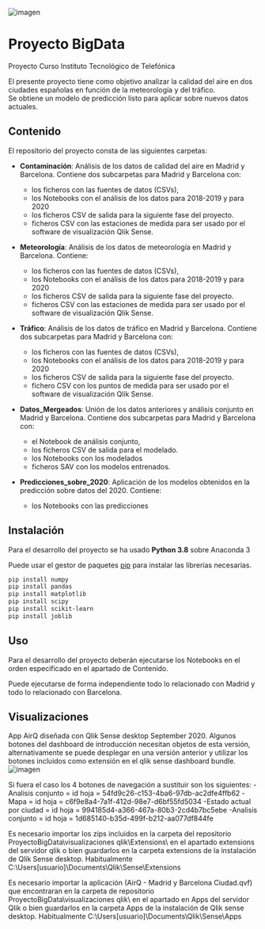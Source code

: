 ![imagen](https://user-images.githubusercontent.com/74833588/110534107-fdae6980-811e-11eb-9b19-b2bc04d7ebd1.png)

# Proyecto BigData

Proyecto Curso Instituto Tecnológico de Telefónica

El presente proyecto tiene como objetivo analizar la calidad del aire en dos ciudades españolas en función de la meteorología y del tráfico.  
Se obtiene un modelo de predicción listo para aplicar sobre nuevos datos actuales.

## Contenido

El repositorio del proyecto consta de las siguientes carpetas:

- **Contaminación**: Análisis de los datos de calidad del aire en Madrid y Barcelona. Contiene dos subcarpetas para Madrid y Barcelona con:
	- los ficheros con las fuentes de datos (CSVs), 
	- los Notebooks con el análisis de los datos para 2018-2019 y para 2020 
	- los ficheros CSV de salida para la siguiente fase del proyecto.
	- ficheros CSV con las estaciones de medida para ser usado por el software de visualización Qlik Sense.

- **Meteorología**: Análisis de los datos de meteorología en Madrid y Barcelona. Contiene:
	- los ficheros con las fuentes de datos (CSVs), 
	- los Notebooks con el análisis de los datos para 2018-2019 y para 2020
	- los ficheros CSV de salida para la siguiente fase del proyecto.
	- ficheros CSV con las estaciones de medida para ser usado por el software de visualización Qlik Sense.

- **Tráfico**: Análisis de los datos de tráfico en Madrid y Barcelona. Contiene dos subcarpetas para Madrid y Barcelona con:
	- los ficheros con las fuentes de datos (CSVs), 
	- los Notebooks con el análisis de los datos para 2018-2019 y para 2020
	- los ficheros CSV de salida para la siguiente fase del proyecto.
	- fichero CSV con los puntos de medida para ser usado por el software de visualización Qlik Sense.

- **Datos_Mergeados**: Unión de los datos anteriores y análisis conjunto en Madrid y Barcelona. Contiene dos subcarpetas para Madrid y Barcelona con:
	- el Notebook de análisis conjunto, 
	- los ficheros CSV de salida para el modelado.
	- los Notebooks con los modelados
	- ficheros SAV con los modelos entrenados.

- **Predicciones_sobre_2020**: Aplicación de los modelos obtenidos en la predicción sobre datos del 2020. Contiene:
	- los Notebooks con las predicciones


## Instalación

Para el desarrollo del proyecto se ha usado **Python 3.8** sobre Anaconda 3

Puede usar el gestor de paquetes [pip](https://pip.pypa.io/en/stable/) para instalar las librerías necesarias.

```bash
pip install numpy
pip install pandas
pip install matplotlib
pip install scipy
pip install scikit-learn
pip install joblib
```

## Uso

Para el desarrollo del proyecto deberán ejecutarse los Notebooks en el orden especificado en el apartado de Contenido. 

Puede ejecutarse de forma independiente todo lo relacionado con Madrid y todo lo relacionado con Barcelona.

## Visualizaciones
App AirQ diseñada con Qlik Sense desktop September 2020.
Algunos botones del dashboard de introducción necesitan objetos de esta versión, alternativamente se puede desplegar en una versión anterior y utilizar los botones incluidos como extensión en el qlik sense dashboard bundle. 
![imagen](https://user-images.githubusercontent.com/74833588/110533306-208c4e00-811e-11eb-9d79-839e0e3e5342.png)

Si fuera el caso los 4 botones de navegación a sustituir son los siguientes: 
	-Analisis conjunto = id hoja = 54fd9c26-c153-4ba6-97db-ac2dfe4ffb62
	-Mapa = id hoja = c6f9e8a4-7a1f-412d-98e7-d6bf55fd5034
	-Estado actual por ciudad = id hoja = 994185d4-a366-467a-80b3-2cd4b7bc5ebe
	-Analisis conjunto = id hoja = 1d685140-b35d-499f-b212-aa077df844fe


Es necesario importar los zips incluidos en la carpeta del repositorio ProyectoBigData\visualizaciones qlik\Extensions\ en el apartado extensions del servidor qlik o bien guardarlos en la carpeta extensions de la instalación de Qlik Sense desktop. 
Habitualmente C:\Users\[usuario]\Documents\Qlik\Sense\Extensions

Es necesario importar la aplicación (AirQ - Madrid y Barcelona Ciudad.qvf) que encontraran en la carpeta de repositorio ProyectoBigData\visualizaciones qlik\ en el apartado en Apps del servidor Qlik o bien guardarlos en la carpeta Apps de la instalación de Qlik sense desktop. 
Habitualmente C:\Users\[usuario]\Documents\Qlik\Sense\Apps


